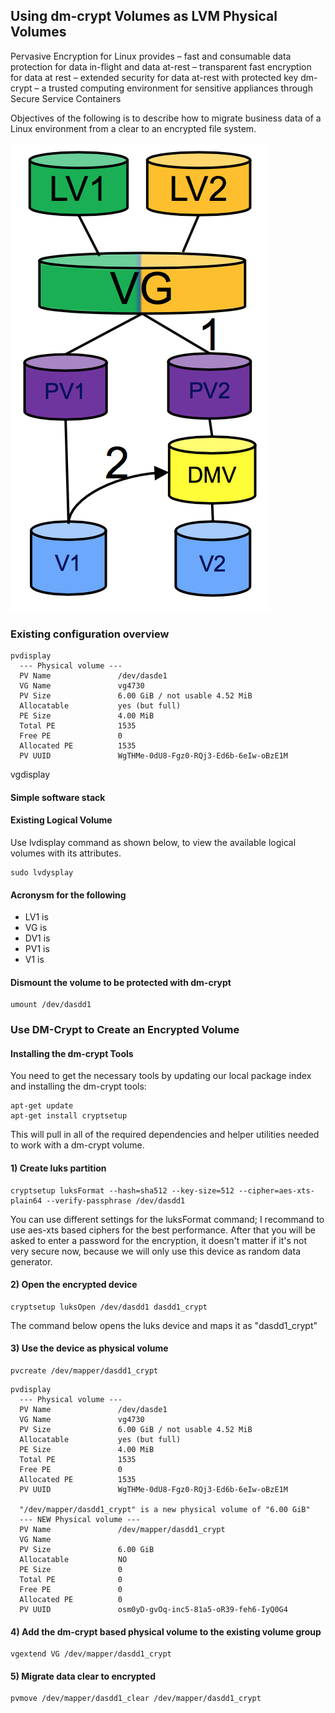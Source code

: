 ## Using dm-crypt Volumes as LVM Physical Volumes

Pervasive Encryption for Linux provides
– fast and consumable data protection for data in-flight and data at-rest
– transparent fast encryption for data at rest
– extended security for data at-rest with protected key dm-crypt
– a trusted computing environment for sensitive appliances through Secure Service Containers

Objectives of the following is to describe how to migrate business data of a Linux environment from a clear to an encrypted file system. 

![Overview](https://github.com/guikarai/LinuxONE-dmcrypt/blob/master/data-migration-objective.png?raw=true)

### Existing configuration overview
```
pvdisplay
  --- Physical volume ---
  PV Name               /dev/dasde1
  VG Name               vg4730
  PV Size               6.00 GiB / not usable 4.52 MiB
  Allocatable           yes (but full)
  PE Size               4.00 MiB
  Total PE              1535
  Free PE               0
  Allocated PE          1535
  PV UUID               WgTHMe-0dU8-Fgz0-RQj3-Ed6b-6eIw-oBzE1M
 ``` 
 vgdisplay
 

#### Simple software stack
#### Existing Logical Volume
Use lvdisplay command as shown below, to view the available logical volumes with its attributes.
```
sudo lvdysplay
```
#### Acronysm for the following
* LV1 is
* VG is 
* DV1 is
* PV1 is
* V1 is

#### Dismount the volume to be protected with dm-crypt
```
umount /dev/dasdd1
```

### Use DM-Crypt to Create an Encrypted Volume

#### Installing the dm-crypt Tools
You need to get the necessary tools by updating our local package index and installing the dm-crypt tools:
```
apt-get update
apt-get install cryptsetup
```
This will pull in all of the required dependencies and helper utilities needed to work with a dm-crypt volume.

#### 1) Create luks partition
```
cryptsetup luksFormat --hash=sha512 --key-size=512 --cipher=aes-xts-plain64 --verify-passphrase /dev/dasdd1
```
You can use different settings for the luksFormat command; I recommand to use aes-xts based ciphers for the best performance. After that you will be asked to enter a password for the encryption, it doesn't matter if it's not very secure now, because we will only use this device as random data generator.

#### 2) Open the encrypted device
```
cryptsetup luksOpen /dev/dasdd1 dasdd1_crypt
```
The command below opens the luks device and maps it as "dasdd1_crypt"

#### 3) Use the device as physical volume
```
pvcreate /dev/mapper/dasdd1_crypt
```
```
pvdisplay
  --- Physical volume ---
  PV Name               /dev/dasde1
  VG Name               vg4730
  PV Size               6.00 GiB / not usable 4.52 MiB
  Allocatable           yes (but full)
  PE Size               4.00 MiB
  Total PE              1535
  Free PE               0
  Allocated PE          1535
  PV UUID               WgTHMe-0dU8-Fgz0-RQj3-Ed6b-6eIw-oBzE1M

  "/dev/mapper/dasdd1_crypt" is a new physical volume of "6.00 GiB"
  --- NEW Physical volume ---
  PV Name               /dev/mapper/dasdd1_crypt
  VG Name
  PV Size               6.00 GiB
  Allocatable           NO
  PE Size               0
  Total PE              0
  Free PE               0
  Allocated PE          0
  PV UUID               osm0yD-gvOq-inc5-81a5-oR39-feh6-IyQ0G4
```

#### 4) Add the dm-crypt based physical volume to the existing volume group
```
vgextend VG /dev/mapper/dasdd1_crypt
```

#### 5) Migrate data clear to encrypted
```
pvmove /dev/mapper/dasdd1_clear /dev/mapper/dasdd1_crypt
```


